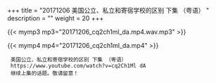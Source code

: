 +++
title = "20171206  美国公立、私立和寄宿学校的区别 下集 （粤语） "
description = ""
weight = 20
+++

{{< mymp3 mp3="20171206_cq2ch1ml_da.mp4.wav.mp3" >}}

{{< mymp4 mp4="20171206_cq2ch1ml_da.mp4" >}}

     美国公立、私立和寄宿学校的区别 下集 （粤语） 
     https://www.youtube.com/watch?v=cq2Ch1Ml dA 
     继续上集的话题。敬请留意！ 
